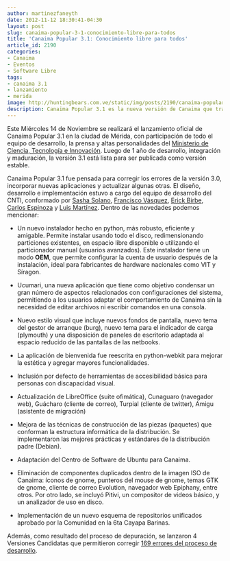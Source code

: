 ```yaml
---
author: martinezfaneyth
date: 2012-11-12 18:30:41-04:30
layout: post
slug: canaima-popular-3-1-conocimiento-libre-para-todos
title: 'Canaima Popular 3.1: Conocimiento libre para todos'
article_id: 2190
categories:
- Canaima
- Eventos
- Software Libre
tags:
- canaima 3.1
- lanzamiento
- merida
image: http://huntingbears.com.ve/static/img/posts/2190/canaima-popular-3-1-conocimiento-libre-para-todos__1.jpg
description: Canaima Popular 3.1 es la nueva versión de Canaima que trae varias novedades.
---
```


Este Miércoles 14 de Noviembre se realizará el lanzamiento oficial de Canaima Popular 3.1 en la ciudad de Mérida, con participación de todo el equipo de desarrollo, la prensa y altas personalidades del [Ministerio de Ciencia, Tecnología e Innovación](http://mcti.gob.ve). Luego de 1 año de desarrollo, integración y maduración, la versión 3.1 está lista para ser publicada como versión estable.

Canaima Popular 3.1 fue pensada para corregir los errores de la versión 3.0, incorporar nuevas aplicaciones y actualizar algunas otras. El diseño, desarrollo e implementación estuvo a cargo del equipo de desarrollo del CNTI, conformado por [Sasha Solano](http://twitter.com/sasha_veronica), [Francisco Vásquez](http://twitter.com/franjvasquezg), [Erick Birbe](http://twitter.com/erickcion), [Carlos Espinoza](http://twitter.com/armikhael) y [Luis Martínez](http://twitter.com/luisalejandro). Dentro de las novedades podemos mencionar:

<span class="figure figure-100" data-figure-src="http://huntingbears.com.ve/static/img/posts/2190/canaima-popular-3-1-conocimiento-libre-para-todos__2.jpg" data-figure-href="http://huntingbears.com.ve/static/img/posts/2190/canaima-popular-3-1-conocimiento-libre-para-todos__3.jpg"></span>

* Un nuevo instalador hecho en python, más robusto, eficiente y amigable. Permite instalar usando todo el disco, redimensionando particiones existentes, en espacio libre disponible o utilizando el particionador manual (usuarios avanzados). Este instalador tiene un modo **OEM**, que permite configurar la cuenta de usuario después de la instalación, ideal para fabricantes de hardware nacionales como VIT y Síragon.

* Ucumari, una nueva aplicación que tiene como objetivo condensar un gran número de aspectos relacionados con configuraciones del sistema, permitiendo a los usuarios adaptar el comportamiento de Canaima sin la necesidad de editar archivos ni escribir comandos en una consola.

    <span class="figure figure-100" data-figure-src="http://huntingbears.com.ve/static/img/posts/2190/canaima-popular-3-1-conocimiento-libre-para-todos__4.jpg" data-figure-href="http://huntingbears.com.ve/static/img/posts/2190/canaima-popular-3-1-conocimiento-libre-para-todos__5.jpg"></span>

* Nuevo estilo visual que incluye nuevos fondos de pantalla, nuevo tema del gestor de arranque (burg), nuevo tema para el indicador de carga (plymouth) y una disposición de paneles de escritorio adaptada al espacio reducido de las pantallas de las netbooks.
* La aplicación de bienvenida fue reescrita en python-webkit para mejorar la estética y agregar mayores funcionalidades.
* Inclusión por defecto de herramientas de accesibilidad básica para personas con discapacidad visual.

    <span class="figure figure-100" data-figure-src="http://huntingbears.com.ve/static/img/posts/2190/canaima-popular-3-1-conocimiento-libre-para-todos__6.jpg" data-figure-href="http://huntingbears.com.ve/static/img/posts/2190/canaima-popular-3-1-conocimiento-libre-para-todos__7.jpg"></span>

* Actualización de LibreOffice (suite ofimática), Cunaguaro (navegador web), Guácharo (cliente de correo), Turpial (cliente de twitter), Amigu (asistente de migración)
* Mejora de las técnicas de construcción de las piezas (paquetes) que conforman la estructura informática de la distribución. Se implementaron las mejores prácticas y estándares de la distribución padre (Debian).

    <span class="figure figure-100" data-figure-src="http://huntingbears.com.ve/static/img/posts/2190/canaima-popular-3-1-conocimiento-libre-para-todos__8.jpg" data-figure-href="http://huntingbears.com.ve/static/img/posts/2190/canaima-popular-3-1-conocimiento-libre-para-todos__9.jpg"></span>
* Adaptación del Centro de Software de Ubuntu para Canaima.
* Eliminación de componentes duplicados dentro de la imagen ISO de Canaima: íconos de gnome, punteros del mouse de gnome, temas GTK de gnome, cliente de correo Evolution, navegador web Epiphany, entre otros. Por otro lado, se incluyó Pitivi, un compositor de videos básico, y un analizador de uso en disco.
* Implementación de un nuevo esquema de repositorios unificados aprobado por la Comunidad en la 6ta Cayapa Barinas.

Además, como resultado del proceso de depuración, se lanzaron 4 Versiones Candidatas que permitieron corregir [169 errores del proceso de desarrollo](http://trac.canaima.softwarelibre.gob.ve/canaima/query?milestone=canaima-popular-3.1~VC1&milestone=canaima-popular-3.1~VC2&milestone=canaima-popular-3.1~estable&max=1000&col=id&col=summary&col=milestone&col=status&col=type&col=priority&col=component&order=priority).
